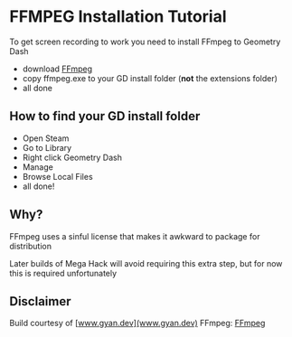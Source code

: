 # FFMPEG Installation Tutorial
To get screen recording to work you need to install FFmpeg to Geometry Dash
- download [FFmpeg](https://github.com/absolllute/ffmpeg-build/releases/download/v1/ffmpeg.exe)
- copy ffmpeg.exe to your GD install folder (**not** the extensions folder)
- all done

## How to find your GD install folder
- Open Steam
- Go to Library
- Right click Geometry Dash
- Manage
- Browse Local Files
- all done!

## Why?
FFmpeg uses a sinful license that makes it awkward to package for distribution

Later builds of Mega Hack will avoid requiring this extra step, but for now this is required unfortunately

## Disclaimer
Build courtesy of [www.gyan.dev](www.gyan.dev)
FFmpeg: [FFmpeg](https://ffmpeg.org/)
